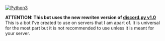 
[![Python3](https://img.shields.io/badge/python-3.6-blue.svg)](https://github.com/Der-Eddy/discord_bot)

**ATTENTION: This bot uses the new rewriten version of [discord.py v1.0](https://github.com/Rapptz/discord.py/tree/rewrite)**
This is a bot I've created to use on servers that I am apart of. It is universal for the most part but it is not recommended to use 
unless it is meant for your server.